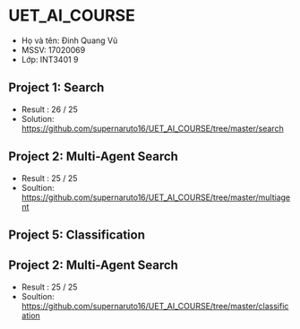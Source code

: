 # UET_AI_COURSE

+ Họ và tên: Đinh Quang Vũ
+ MSSV: 17020069
+ Lớp: INT3401 9

## Project 1: Search
+ Result : 26 / 25
+ Solution: https://github.com/supernaruto16/UET_AI_COURSE/tree/master/search

## Project 2: Multi-Agent Search
+ Result : 25 / 25
+ Soultion: https://github.com/supernaruto16/UET_AI_COURSE/tree/master/multiagent

## Project 5: Classification
## Project 2: Multi-Agent Search
+ Result : 25 / 25
+ Soultion: https://github.com/supernaruto16/UET_AI_COURSE/tree/master/classification
